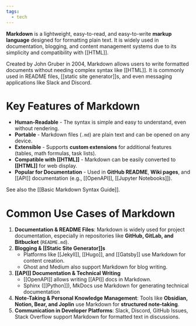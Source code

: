 ```yaml
---
tags:
  - tech
---
```

**Markdown** is a lightweight, easy-to-read, and easy-to-write **markup language** designed for formatting plain text. 
It is widely used in documentation, blogging, and content management systems due to its simplicity and compatibility with [[HTML]].

Created by John Gruber in 2004, Markdown allows users to write formatted documents without needing complex syntax like [[HTML]]. It is commonly used in README files, [[static site generator]]s, and even messaging applications like Slack and Discord.

# Key Features of Markdown
- **Human-Readable** - The syntax is simple and easy to understand, even without rendering.
- **Portable** - Markdown files (`.md`) are plain text and can be opened on any device.
- **Extensible** - Supports **custom extensions** for additional features (tables, math formulas, task lists).
- **Compatible with [[HTML]]** - Markdown can be easily converted to **[[HTML]]** for web display.
- **Popular for Documentation** - Used in **GitHub README**, **Wiki pages**, and [[API]] documentation (e.g., [[OpenAPI]], [[Jupyter Notebooks]]).

See also the [[Basic Markdown Syntax Guide]].

# Common Use Cases of Markdown
1. **Documentation & README Files**: Markdown is widely used for project documentation, especially in repositories like **GitHub, GitLab, and Bitbucket** (`README.md`).
2. **Blogging & [[Static Site Generator]]s**
	- Platforms like [[Jekyll]], [[Hugo]], and [[Gatsby]] use Markdown for content creation.
	- Ghost and Medium also support Markdown for blog writing.
3. **[[API]] Documentation & Technical Writing**
	- [[OpenAPI]] allows writing [[API]] docs in Markdown.
	- Sphinx ([[Python]]), MkDocs use Markdown for generating technical documentation
4. **Note-Taking & Personal Knowledge Management**: Tools like **Obsidian, Notion, Bear, and Joplin** use Markdown for **structured note-taking**.
5. **Communication in Developer Platforms**: Slack, Discord, GitHub Issues, Stack Overflow support Markdown for formatted text in discussions.
